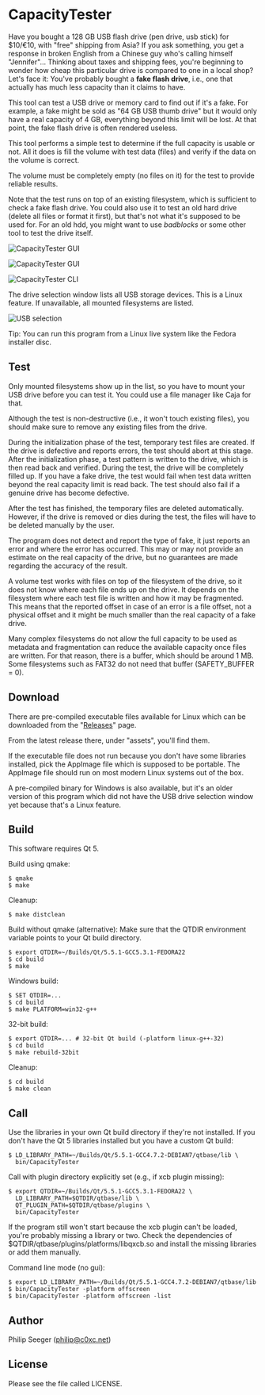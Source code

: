 CapacityTester
==============

Have you bought a 128 GB USB flash drive (pen drive, usb stick) for $10/€10,
with "free" shipping from Asia?
If you ask something, you get a response in broken English from a Chinese guy
who's calling himself "Jennifer"...
Thinking about taxes and shipping fees, you're beginning to wonder how cheap
this particular drive is compared to one in a local shop?
Let's face it: You've probably bought a **fake flash drive**, i.e.,
one that actually has much less capacity than it claims to have.

This tool can test a USB drive or memory card to find out if it's a fake.
For example, a fake might be sold as "64 GB USB thumb drive"
but it would only have a real capacity of 4 GB, everything beyond this limit
will be lost. At that point, the fake flash drive is often rendered useless.

This tool performs a simple test to determine if the full capacity
is usable or not. All it does is fill the volume with test data (files)
and verify if the data on the volume is correct.

The volume must be completely empty (no files on it)
for the test to provide reliable results.

Note that the test runs on top of an existing filesystem,
which is sufficient to check a fake flash drive.
You could also use it to test an old hard drive
(delete all files or format it first), but that's not what it's supposed
to be used for. For an old hdd, you might want to use *badblocks*
or some other tool to test the drive itself.

![CapacityTester GUI](screenshots/CapacityTester_GUI_1.png)

![CapacityTester GUI](screenshots/CapacityTester_GUI_2.png)

![CapacityTester CLI](screenshots/CapacityTester_CLI_1.png)

The drive selection window lists all USB storage devices.
This is a Linux feature. If unavailable, all mounted filesystems are listed.

![USB selection](screenshots/CapacityTester_USB_selection.png)

Tip: You can run this program from a Linux live system like the Fedora installer disc.



Test
----

Only mounted filesystems show up in the list,
so you have to mount your USB drive before you can test it.
You could use a file manager like Caja for that.

Although the test is non-destructive (i.e., it won't touch existing files),
you should make sure to remove any existing files from the drive.

During the initialization phase of the test,
temporary test files are created.
If the drive is defective and reports errors,
the test should abort at this stage.
After the initialization phase, a test pattern is written to the drive,
which is then read back and verified.
During the test, the drive will be completely filled up.
If you have a fake drive, the test would fail when test data
written beyond the real capacity limit is read back.
The test should also fail if a genuine drive has become defective.

After the test has finished, the temporary files are deleted automatically.
However, if the drive is removed or dies during the test,
the files will have to be deleted manually by the user.

The program does not detect and report the type of fake,
it just reports an error and where the error has occurred.
This may or may not provide an estimate on the real capacity of the drive,
but no guarantees are made regarding the accuracy of the result.

A volume test works with files on top of the filesystem of the drive,
so it does not know where each file ends up on the drive.
It depends on the filesystem where each test file is written
and how it may be fragmented.
This means that the reported offset in case of an error is a file offset,
not a physical offset and it might be much smaller than the real capacity
of a fake drive.

Many complex filesystems do not allow the full capacity to be used
as metadata and fragmentation can reduce the available capacity
once files are written.
For that reason, there is a buffer, which should be around 1 MB.
Some filesystems such as FAT32 do not need that buffer (SAFETY_BUFFER = 0).



Download
--------

There are pre-compiled executable files available for Linux
which can be downloaded from the "[Releases](https://github.com/c0xc/CapacityTester/releases)" page.

From the latest release there, under "assets", you'll find them.

If the executable file does not run because you don't have some libraries
installed, pick the AppImage file which is supposed to be portable.
The AppImage file should run on most modern Linux systems
out of the box.

A pre-compiled binary for Windows is also available,
but it's an older version of this program which did not have
the USB drive selection window yet because that's a Linux feature.



Build
-----

This software requires Qt 5.

Build using qmake:

    $ qmake
    $ make

Cleanup:

    $ make distclean

Build without qmake (alternative):
Make sure that the QTDIR environment variable points
to your Qt build directory.

    $ export QTDIR=~/Builds/Qt/5.5.1-GCC5.3.1-FEDORA22
    $ cd build
    $ make

Windows build:

    $ SET QTDIR=...
    $ cd build
    $ make PLATFORM=win32-g++

32-bit build:

    $ export QTDIR=... # 32-bit Qt build (-platform linux-g++-32)
    $ cd build
    $ make rebuild-32bit

Cleanup:

    $ cd build
    $ make clean



Call
----

Use the libraries in your own Qt build directory if they're not installed.
If you don't have the Qt 5 libraries installed but you have a custom Qt build:

    $ LD_LIBRARY_PATH=~/Builds/Qt/5.5.1-GCC4.7.2-DEBIAN7/qtbase/lib \
      bin/CapacityTester

Call with plugin directory explicitly set (e.g., if xcb plugin missing):

    $ export QTDIR=~/Builds/Qt/5.5.1-GCC5.3.1-FEDORA22 \
      LD_LIBRARY_PATH=$QTDIR/qtbase/lib \
      QT_PLUGIN_PATH=$QTDIR/qtbase/plugins \
      bin/CapacityTester

If the program still won't start because the xcb plugin can't be loaded,
you're probably missing a library or two.
Check the dependencies of $QTDIR/qtbase/plugins/platforms/libqxcb.so
and install the missing libraries or add them manually.

Command line mode (no gui):

    $ export LD_LIBRARY_PATH=~/Builds/Qt/5.5.1-GCC4.7.2-DEBIAN7/qtbase/lib
    $ bin/CapacityTester -platform offscreen
    $ bin/CapacityTester -platform offscreen -list



Author
------

Philip Seeger (philip@c0xc.net)



License
-------

Please see the file called LICENSE.



